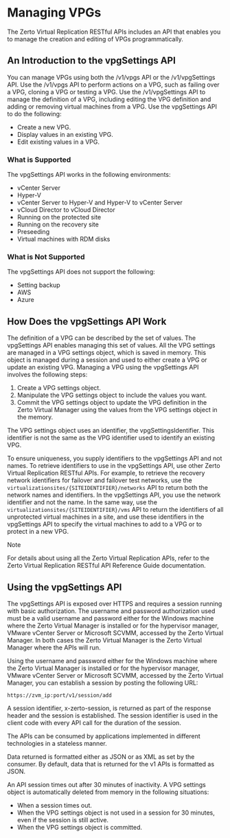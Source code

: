 # Managing VPGs

The Zerto Virtual Replication RESTful APIs includes an API that enables you to manage the creation and editing of VPGs programmatically.

## An Introduction to the vpgSettings API

You can manage VPGs using both the /v1/vpgs API or the /v1/vpgSettings API. Use the /v1/vpgs API to perform actions on a VPG, such as failing over a VPG, cloning a VPG or testing a VPG. Use the /v1/vpgSettings API to manage the definition of a VPG, including editing the VPG definition and adding or removing virtual machines from a VPG.
Use the vpgSettings API to do the following:

- Create a new VPG.
- Display values in an existing VPG.
- Edit existing values in a VPG.

### What is Supported

The vpgSettings API works in the following environments:

- vCenter Server
- Hyper-V
- vCenter Server to Hyper-V and Hyper-V to vCenter Server
- vCloud Director to vCloud Director
- Running on the protected site
- Running on the recovery site
- Preseeding
- Virtual machines with RDM disks

### What is Not Supported

The vpgSettings API does not support the following:

- Setting backup
- AWS
- Azure

## How Does the vpgSettings API Work
The definition of a VPG can be described by the set of values. The vpgSettings API enables managing this set of values. All the VPG settings are managed in a VPG settings object, which is saved in memory. This object is managed during a session and used to either create a VPG or update an existing VPG.
Managing a VPG using the vpgSettings API involves the following steps:

1. Create a VPG settings object.
1. Manipulate the VPG settings object to include the values you want.
1. Commit the VPG settings object to update the VPG definition in the Zerto Virtual Manager using the values from the VPG settings object in the memory.

The VPG settings object uses an identifier, the vpgSettingsIdentifier. This identifier is not the same as the VPG identifier used to identify an existing VPG.

To ensure uniqueness, you supply identifiers to the vpgSettings API and not names. To retrieve identifiers to use in the vpgSettings API, use other Zerto Virtual Replication RESTful APIs. For example, to retrieve the recovery network identifiers for failover and failover test networks, use the `virtualizationsites/{SITEIDENTIFIER}/networks` API to return both the network names and identifiers. In the vpgSettings API, you use the network identifier and not the name. In the same way, use the `virtualizationsites/{SITEIDENTIFIER}/vms` API to return the identifiers of all unprotected virtual machines in a site, and use these identifiers in the vpgSettings API to specify the virtual machines to add to a VPG or to protect in a new VPG.

> [!Note]
> For details about using all the Zerto Virtual Replication APIs, refer to the Zerto Virtual Replication RESTful API Reference Guide documentation.

## Using the vpgSettings API

The vpgSettings API is exposed over HTTPS and requires a session running with basic authorization. The username and password authorization used must be a valid username and password either for the Windows machine where the Zerto Virtual Manager is installed or for the hypervisor manager, VMware vCenter Server or Microsoft SCVMM, accessed by the Zerto Virtual Manager. In both cases the Zerto Virtual Manager is the Zerto Virtual Manager where the APIs will run.

Using the username and password either for the Windows machine where the Zerto Virtual Manager is installed or for the hypervisor manager, VMware vCenter Server or Microsoft SCVMM, accessed by the Zerto Virtual Manager, you can establish a session by posting the following URL:

```http
https://zvm_ip:port/v1/session/add
```

A session identifier, x-zerto-session, is returned as part of the response header and the session is established. The session identifier is used in the client code with every API call for the duration of the session.

The APIs can be consumed by applications implemented in different technologies in a stateless manner.

Data returned is formatted either as JSON or as XML as set by the consumer. By default, data that is returned for the v1 APIs is formatted as JSON.

An API session times out after 30 minutes of inactivity. A VPG settings object is automatically deleted from memory in the following situations:

- When a session times out.
- When the VPG settings object is not used in a session for 30 minutes, even if the session is still active.
- When the VPG settings object is committed.
 
